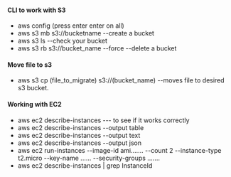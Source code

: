#### CLI to work with S3
  * aws config
  (press enter enter on all)
  * aws s3 mb s3://bucketname --create a bucket
  * aws s3 ls --check your bucket
  * aws s3 rb s3://bucket_name --force  --delete a bucket
#### Move file to s3
  * aws s3 cp (file_to_migrate) s3://(bucket_name) --moves file to desired s3 bucket.
  
#### Working with EC2
  * aws ec2 describe-instances --- to see if it works correctly
  * aws ec2 describe-instances --output table
  * aws ec2 describe-instances --output text
  * aws ec2 describe-instances --output json
  * aws ec2 run-instances --image-id  ami....... --count 2 --instance-type t2.micro --key-name ......  --security-groups .......
  *  aws ec2 describe-instances | grep InstanceId


